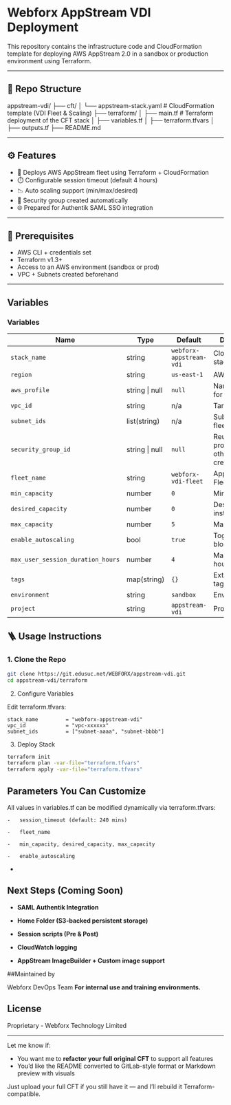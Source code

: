 # Webforx AppStream VDI Deployment

This repository contains the infrastructure code and CloudFormation template for deploying AWS AppStream 2.0 in a sandbox or production environment using Terraform.

---

## 📁 Repo Structure

appstream-vdi/
├── cft/
│ └── appstream-stack.yaml # CloudFormation template (VDI Fleet & Scaling)
├── terraform/
│ ├── main.tf # Terraform deployment of the CFT stack
│ ├── variables.tf
│ ├── terraform.tfvars
│ ├── outputs.tf
├── README.md


---

## ⚙️ Features

- 🚀 Deploys AWS AppStream fleet using Terraform + CloudFormation
- ⏱️ Configurable session timeout (default 4 hours)
- 📉 Auto scaling support (min/max/desired)
- 🔐 Security group created automatically
- 🌐 Prepared for Authentik SAML SSO integration

---

## 🧱 Prerequisites

- AWS CLI + credentials set
- Terraform v1.3+
- Access to an AWS environment (sandbox or prod)
- VPC + Subnets created beforehand

---

## Variables
### Variables

| Name | Type | Default | Description |
|------|------|---------|-------------|
| `stack_name` | string | `webforx-appstream-vdi` | CloudFormation stack name |
| `region` | string | `us-east-1` | AWS region |
| `aws_profile` | string \| null | `null` | Named profile for local runs |
| `vpc_id` | string | n/a | Target VPC |
| `subnet_ids` | list(string) | n/a | Subnets for fleet |
| `security_group_id` | string \| null | `null` | Reuse SG if provided; otherwise created |
| `fleet_name` | string | `webforx-vdi-fleet` | AppStream Fleet name |
| `min_capacity` | number | `0` | Min instances |
| `desired_capacity` | number | `0` | Desired instances |
| `max_capacity` | number | `5` | Max instances |
| `enable_autoscaling` | bool | `true` | Toggle scaling block in CFT |
| `max_user_session_duration_hours` | number | `4` | Max session hours |
| `tags` | map(string) | `{}` | Extra resource tags |
| `environment` | string | `sandbox` | Env tag |
| `project` | string | `appstream-vdi` | Project tag |


## 🪜 Usage Instructions

### 1. Clone the Repo

```bash
git clone https://git.edusuc.net/WEBFORX/appstream-vdi.git
cd appstream-vdi/terraform
```
2. Configure Variables

Edit terraform.tfvars:
```hcl
stack_name         = "webforx-appstream-vdi"
vpc_id             = "vpc-xxxxxx"
subnet_ids         = ["subnet-aaaa", "subnet-bbbb"]
```
3. Deploy Stack
```sh
terraform init
terraform plan -var-file="terraform.tfvars"
terraform apply -var-file="terraform.tfvars"
```

## Parameters You Can Customize

All values in variables.tf can be modified dynamically via terraform.tfvars:

    -   session_timeout (default: 240 mins)

    -   fleet_name

    -   min_capacity, desired_capacity, max_capacity

    -   enable_autoscaling
-   
## Next Steps (Coming Soon)

 - **SAML Authentik Integration**

 - **Home Folder (S3-backed persistent storage)**

 - **Session scripts (Pre & Post)**

 - **CloudWatch logging**

 - **AppStream ImageBuilder + Custom image support**

##Maintained by

Webforx DevOps Team
**For internal use and training environments.**

## License

Proprietary - Webforx Technology Limited


---

Let me know if:
- You want me to **refactor your full original CFT** to support all features
- You’d like the README converted to GitLab-style format or Markdown preview with visuals

Just upload your full CFT if you still have it — and I’ll rebuild it Terraform-compatible.
